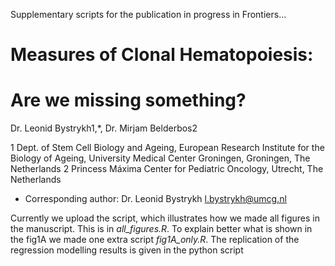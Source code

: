 
Supplementary scripts for the publication in progress in Frontiers...

# Measures of Clonal Hematopoiesis:  
# Are we missing something? 

Dr. Leonid Bystrykh1,*, Dr. Mirjam Belderbos2

1 Dept. of Stem Cell Biology and Ageing, European Research Institute for the Biology of Ageing, University Medical Center Groningen, Groningen, The Netherlands
2 Princess Máxima Center for Pediatric Oncology, Utrecht, The Netherlands

* Corresponding author:
Dr. Leonid Bystrykh
l.bystrykh@umcg.nl

Currently we upload the script, which illustrates how we made all figures in the manuscript. This is in *all_figures.R*.
To explain better what is shown in the fig1A we made one extra script *fig1A_only.R*. 
The replication of the regression modelling results is given in the python script 
